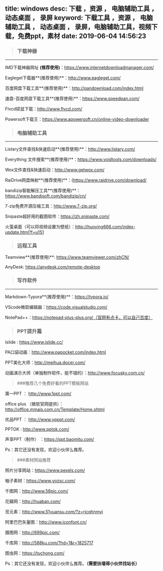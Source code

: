 title: windows
desc: 下载 ，资源 ， 电脑辅助工具 ， 动态桌面 ， 录屏
keyword: 下载工具 ，资源 ， 电脑辅助工具 ， 动态桌面 ， 录屏，电脑辅助工具，视频下载，免费ppt，素材
date: 2019-06-04 14:56:23
---
> ### 下载神器

------

IMD下载神器网址 **(推荐使用)**：https://www.internetdownloadmanager.com/

Eagleget下载器**(推荐使用)**：http://www.eagleget.com/

百度网盘下载工具**(推荐使用)**：<http://pandownload.com/index.html>

速盘-百度网盘下载工具**(推荐使用)**：<https://www.speedpan.com/>

Flvcd硕鼠下载：http://www.flvcd.com/

Powersoft下载王：https://www.apowersoft.cn/online-video-downloader

> ### 电脑辅助工具

------

Listary文件查找&快速启动**(推荐使用)**：http://www.listary.com/

Everything 文件搜索**(推荐使用)**：https://www.voidtools.com/downloads/

Wox文件查找&快速启动：http://www.getwox.com/

RaiDrive网盘映射**(推荐使用)**：(https://www.raidrive.com/download/

bandizip智能解压工具**(推荐使用)**：https://www.bandisoft.com/bandizip/cn/

7-zip免费开源压缩工具：http://www.7-zip.org/

Snipaste超好用的截图软件：https://zh.snipaste.com/

火萤桌面（可以将视频设置为壁纸）：http://huoying666.com/index-update.html?f=u151

> ### 远程工具

Teamview**(推荐使用)**: https://www.teamviewer.com/zhCN/

AnyDesk: https://anydesk.com/remote-desktop

> ### 写作软件

------

Markdown-Typora**(推荐使用)**：https://typora.io/

VScode微软编辑器：<https://code.visualstudio.com/>

NotePad++：https://notepad-plus-plus.org/（官网有点卡，可以自己百度）

> ### PPT提升篇

Islide : https://www.islide.cc/

PA口袋动画：http://www.papocket.com/index.html

PPT美化大师：http://meihua.docer.com/

动画演示大师（单独制作软件，挺不错的）：http://www.focusky.com.cn/

> ###推荐几个免费好看的PPT模板网站

第一PPT ： http://www.1ppt.com/

office plus （微软官网提供）：http://office.mmais.com.cn/Template/Home.shtml

优品PPT ： http://www.ypppt.com/

PPTOK : http://www.pptok.com/

声享PPT（制作） ：https://ppt.baomitu.com/

Ps：其它还没有发现，欢迎小伙伴么推荐。

> ###素材网站推荐

照片分享网站：<https://www.pexels.com/>

柚子素材：<https://www.yozsc.com/>

千图网：http://www.58pic.com/

花瓣网：http://huaban.com/

觅元素：http://www.51yuansu.com/?z=rjcqhnmyi

阿里巴巴矢量图：http://www.iconfont.cn/

摄图网：http://699pic.com/

千库网：http://588ku.com/?hd=1&r=1825717

图虫网：https://tuchong.com/

Ps：其它还没有发现，欢迎小伙伴么推荐。**（需要扶墙得小伙伴找站长）**